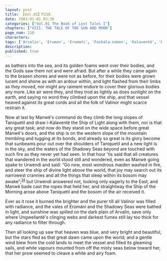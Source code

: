 ```yaml
---
layout: post
title: 【Vol.01】P210.
date: 1983-01-01 03:30
categories: ["Vol.01 The Book of Lost Tales I"]
chapters: ["VIII. THE TALE OF THE SUN AND MOON"]
page_num: 210
characters: 
tags: ['Arvalin', 'Eruman', 'Erumańi', 'Faskala-númen', 'Kalaventë', 'Kalavénë', 'Manwë', 'Shadowy Seas', 'Silpion', 'Stars', 'Sun, The', 'Ship of (the) Morn(ing)', 'Talkamarda']
description: 
published: true
---
```


<p style="text-indent: 0;">
as bathers into the sea, and its golden foams went over their bodies, and the Gods saw them not and were afraid. But after a while they came again to the brazen shores and were not as before, for their bodies were grown lucent and shone as with an ardour within, and light flashed from their limbs as they moved, nor might any raiment endure to cover their glorious bodies any more. Like air were they, and they trod as lightly as does sunlight on the earth, and saying no word they climbed upon the ship, and that vessel heaved against its great cords and all the folk of Valinor might scarce restrain it.
</p>

Now at last by Manwë's command do they climb the long slopes of Taniquetil and draw i-Kalaventë the Ship of Light along with them, nor is that any great task; and now do they stand on the wide space before great Manwë's doors, and the ship is on the western slope of the mountain trembling and tugging at its bonds, and already so great is its glory become that sunbeams pour out over the shoulders of Taniquetil and a new light is in the sky, and the waters of the Shadowy Seas beyond are touched with such fire as they never yet had seen. In that hour 'tis said that all creatures that wandered in the world stood still and wondered, even as Manwë going spake to Urwendi and said: “Go now, most wondrous maiden washed in fire, and steer the ship of divine light above the world, that joy may search out its narrowest crannies and all the things that sleep within its bosom may awake”;<SUP>[14]({{site.baseurl}}/vol01-p220)</SUP> but Urwendi answered not, looking only eagerly to the East, and Manwë bade cast the ropes that held her, and straightway the Ship of the Morning arose above Taniquetil and the bosom of the air received it.

Ever as it rose it burned the brighter and the purer till all Valinor was filled with radiance, and the vales of Erúmáni and the Shadowy Seas were bathed in light, and sunshine was spilled on the dark plain of Arvalin, save only where Ungweliantë's clinging webs and darkest fumes still lay too thick for any radiance to filter through.

Then all looking up saw that heaven was blue, and very bright and beautiful, but the stars fled as that great dawn came upon the world; and a gentle wind blew from the cold lands to meet the vessel and filled its gleaming sails, and white vapours mounted from off the misty seas below toward her, that her prow seemed to cleave a white and airy foam.

